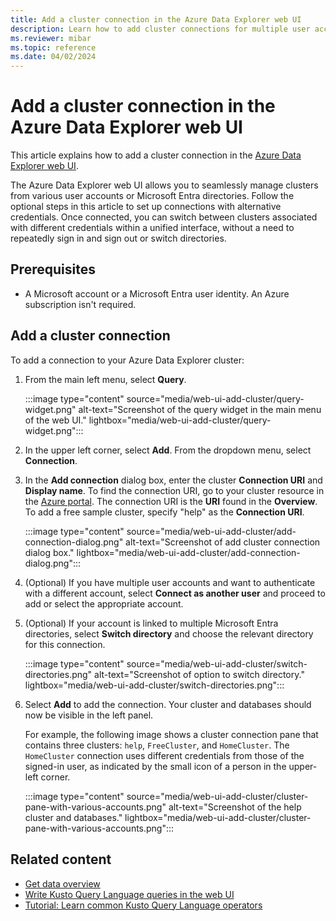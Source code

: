 ```yaml
---
title: Add a cluster connection in the Azure Data Explorer web UI
description: Learn how to add cluster connections for multiple user accounts or Microsoft Entra directories in the Azure Data Explorer web UI.
ms.reviewer: mibar
ms.topic: reference
ms.date: 04/02/2024
---
```


# Add a cluster connection in the Azure Data Explorer web UI

This article explains how to add a cluster connection in the [Azure Data Explorer web UI](https://dataexplorer.azure.com/).

The Azure Data Explorer web UI allows you to seamlessly manage clusters from various user accounts or Microsoft Entra directories. Follow the optional steps in this article to set up connections with alternative credentials. Once connected, you can switch between clusters associated with different credentials within a unified interface, without a need to repeatedly sign in and sign out or switch directories.

## Prerequisites

* A Microsoft account or a Microsoft Entra user identity. An Azure subscription isn't required.

## Add a cluster connection

To add a connection to your Azure Data Explorer cluster:

1. From the main left menu, select **Query**.

    :::image type="content" source="media/web-ui-add-cluster/query-widget.png" alt-text="Screenshot of the query widget in the main menu of the web UI." lightbox="media/web-ui-add-cluster/query-widget.png":::

1. In the upper left corner, select **Add**. From the dropdown menu, select **Connection**.

1. In the **Add connection** dialog box, enter the cluster **Connection URI** and **Display name**. To find the connection URI, go to your cluster resource in the [Azure portal](https://ms.portal.azure.com/). The connection URI is the **URI** found in the **Overview**. To add a free sample cluster, specify "help" as the **Connection URI**.

    :::image type="content" source="media/web-ui-add-cluster/add-connection-dialog.png" alt-text="Screenshot of add cluster connection dialog box." lightbox="media/web-ui-add-cluster/add-connection-dialog.png":::

1. (Optional) If you have multiple user accounts and want to authenticate with a different account, select **Connect as another user** and proceed to add or select the appropriate account.

1. (Optional) If your account is linked to multiple Microsoft Entra directories, select **Switch directory** and choose the relevant directory for this connection.

    :::image type="content" source="media/web-ui-add-cluster/switch-directories.png" alt-text="Screenshot of option to switch directory." lightbox="media/web-ui-add-cluster/switch-directories.png":::

1. Select **Add** to add the connection. Your cluster and databases should now be visible in the left panel.

    For example, the following image shows a cluster connection pane that contains three clusters: `help`, `FreeCluster`, and `HomeCluster`. The `HomeCluster` connection uses different credentials from those of the signed-in user, as indicated by the small icon of a person in the upper-left corner.

    :::image type="content" source="media/web-ui-add-cluster/cluster-pane-with-various-accounts.png" alt-text="Screenshot of the help cluster and databases." lightbox="media/web-ui-add-cluster/cluster-pane-with-various-accounts.png":::

## Related content

* [Get data overview](ingest-data-overview.md)
* [Write Kusto Query Language queries in the web UI](web-ui-kql.md)
* [Tutorial: Learn common Kusto Query Language operators](/kusto/query/tutorials/learn-common-operators?view=azure-data-explorer&preserve-view=true)
